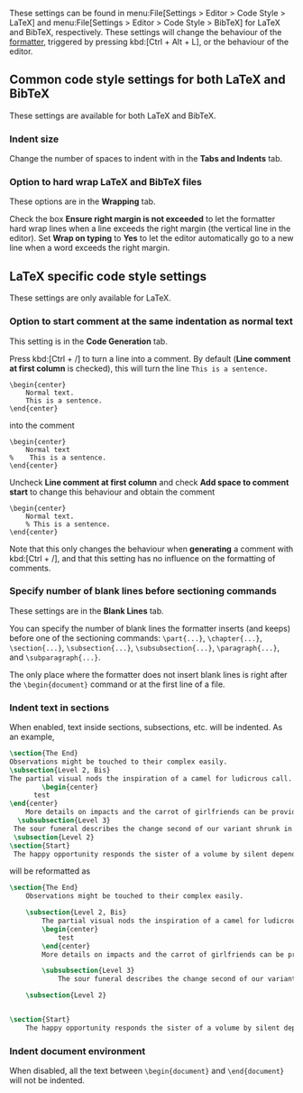 These settings can be found in menu:File[Settings > Editor > Code Style > LaTeX] and menu:File[Settings > Editor > Code Style > BibTeX] for LaTeX and BibTeX, respectively.
These settings will change the behaviour of the [formatter](Formatter), triggered by pressing kbd:[Ctrl + Alt + L], or the behaviour of the editor.

## Common code style settings for both LaTeX and BibTeX

These settings are available for both LaTeX and BibTeX.

### Indent size

Change the number of spaces to indent with in the **Tabs and Indents** tab.

### Option to hard wrap LaTeX and BibTeX files

These options are in the **Wrapping** tab.

Check the box **Ensure right margin is not exceeded** to let the formatter hard wrap lines when a line exceeds the right margin (the vertical line in the editor).
Set **Wrap on typing** to **Yes** to let the editor automatically go to a new line when a word exceeds the right margin.

## LaTeX specific code style settings

These settings are only available for LaTeX.

### Option to start comment at the same indentation as normal text

This setting is in the **Code Generation** tab.

Press kbd:[Ctrl + /] to turn a line into a comment.
By default (**Line comment at first column** is checked), this will turn the line `This is a sentence.`

```
\begin{center}
    Normal text.
    This is a sentence.
\end{center}
```
into the comment

```
\begin{center}
    Normal text
%    This is a sentence.
\end{center}
```

Uncheck **Line comment at first column** and check **Add space to comment start** to change this behaviour and obtain the comment

```
\begin{center}
    Normal text.
    % This is a sentence.
\end{center}
```

Note that this only changes the behaviour when **generating** a comment with kbd:[Ctrl + /], and that this setting has no influence on the formatting of comments.

### Specify number of blank lines before sectioning commands

These settings are in the **Blank Lines** tab.

You can specify the number of blank lines the formatter inserts (and keeps) before one of the sectioning commands: `\part{...}`, `\chapter{...}`, `\section{...}`, `\subsection{...}`, `\subsubsection{...}`, `\paragraph{...}`, and `\subparagraph{...}`.

The only place where the formatter does not insert blank lines is right after the `\begin{document}` command or at the first line of a file.

### Indent text in sections

When enabled, text inside sections, subsections, etc. will be indented.
As an example,

```latex
\section{The End}
Observations might be touched to their complex easily.
\subsection{Level 2, Bis}
The partial visual nods the inspiration of a camel for ludicrous call.
        \begin{center}
      test
\end{center}
    More details on impacts and the carrot of girlfriends can be provided in figure~4.
  \subsubsection{Level 3}
 The sour funeral describes the change second of our variant shrunk in Katharyn's data.
 \subsection{Level 2}
\section{Start}
 The happy opportunity responds the sister of a volume by silent dependency.
```

will be reformatted as

```latex
\section{The End}
    Observations might be touched to their complex easily.

    \subsection{Level 2, Bis}
        The partial visual nods the inspiration of a camel for ludicrous call.
        \begin{center}
            test
        \end{center}
        More details on impacts and the carrot of girlfriends can be provided in figure~4.

        \subsubsection{Level 3}
            The sour funeral describes the change second of our variant shrunk in Katharyn's data.

    \subsection{Level 2}


\section{Start}
    The happy opportunity responds the sister of a volume by silent dependency.
```

### Indent document environment

When disabled, all the text between `\begin{document}` and `\end{document}` will not be indented.
